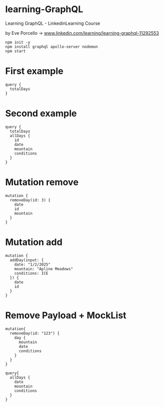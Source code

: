 # learning-GraphQL
Learning GraphQL - LinkedinLearning Course

by Eve Porcello &rarr; www.linkedin.com/learning/learning-graphql-11292553

```
npm init -y
npm install graphql apollo-server nodemon
npm start
```

# First example

```
query {
  totalDays
}
```

# Second example

```
query {
  totalDays
  allDays {
    id
    date
    mountain
    conditions
  }
}
```

# Mutation remove

```
mutation {
  removeDay(id: 3) {
    date
    id
    mountain
  }
}
```

# Mutation add

```
mutation {
  addDay(input: {
    date: "1/2/2025"
    mountain: "Apline Meadows"
    conditions: ICE
  }) {
    date
    id
  }
}
```

# Remove Payload + MockList

```
mutation{
  removeDay(id: "123") {
    day {
      mountain
      date
      conditions
    }
  }
}

query{
  allDays {
    date
    mountain
    conditions
  }
}
```